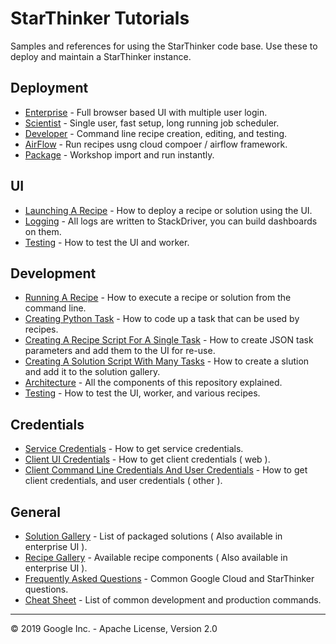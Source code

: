 # StarThinker Tutorials

Samples and references for using the StarThinker code base. Use these to deploy and maintain 
a StarThinker instance.

## Deployment

- [Enterprise](deploy_enterprise.md) - Full browser based UI with multiple user login.
- [Scientist](deploy_scientist.md) - Single user, fast setup, long running job scheduler.
- [Developer](deploy_developer.md) - Command line recipe creation, editing, and testing.
- [AirFlow](deploy_airflow.md) - Run recipes usng cloud compoer / airflow framework.
- [Package](deploy_package.md) - Workshop import and run instantly.

## UI

- [Launching A Recipe](ui_recipe.md) - How to deploy a recipe or solution using the UI.
- [Logging](logging.md) - All logs are written to StackDriver, you can build dashboards on them.
- [Testing](testing_ui.md) - How to test the UI and worker.

## Development

- [Running A Recipe](running.md) - How to execute a recipe or solution from the command line.
- [Creating Python Task](task.md) - How to code up a task that can be used by recipes.
- [Creating A Recipe Script For A Single Task](recipe.md) - How to create JSON task parameters and add them to the UI for re-use.
- [Creating A Solution Script With Many Tasks](solution.md) - How to create a slution and add it to the solution gallery.
- [Architecture](architecture.md) - All the components of this repository explained.
- [Testing](testing.md) - How to test the UI, worker, and various recipes.

## Credentials

- [Service Credentials](cloud_service.md) - How to get service credentials.
- [Client UI Credentials](cloud_client_web.md) - How to get client credentials ( web ).
- [Client Command Line Credentials And User Credentials](cloud_client_installed.md) - How to get client credentials, and user credentials ( other ).

## General
- [Solution Gallery](https://google.github.io/starthinker/) - List of packaged solutions ( Also available in enterprise UI ).
- [Recipe Gallery](https://google.github.io/starthinker/code/) - Available recipe components ( Also available in enterprise UI ).
- [Frequently Asked Questions](faq.md) - Common Google Cloud and StarThinker questions.
- [Cheat Sheet](cheat_sheet.md) - List of common development and production commands.

---
&copy; 2019 Google Inc. - Apache License, Version 2.0
